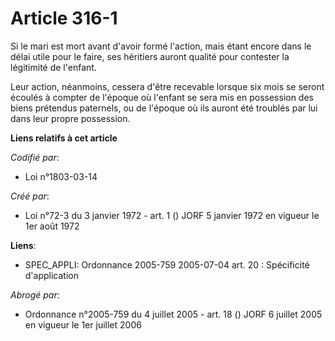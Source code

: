 # Article 316-1

Si le mari est mort avant d'avoir formé l'action, mais étant encore dans le délai utile pour le faire, ses héritiers auront
qualité pour contester la légitimité de l'enfant.

Leur action, néanmoins, cessera d'être recevable lorsque six mois se seront écoulés à compter de l'époque où l'enfant se sera
mis en possession des biens prétendus paternels, ou de l'époque où ils auront été troublés par lui dans leur propre
possession.

**Liens relatifs à cet article**

_Codifié par_:

  - Loi n°1803-03-14

_Créé par_:

  - Loi n°72-3 du 3 janvier 1972 - art. 1 () JORF 5 janvier 1972 en vigueur le 1er août 1972

**Liens**:

  - SPEC_APPLI: Ordonnance 2005-759 2005-07-04 art. 20 : Spécificité d'application

_Abrogé par_:

  - Ordonnance n°2005-759 du 4 juillet 2005 - art. 18 () JORF 6 juillet 2005 en vigueur le 1er juillet 2006
